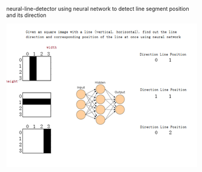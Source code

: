 neural-line-detector
using neural network to detect line segment position and its direction

![image](https://raw.githubusercontent.com/Erickrus/neural-line-detector/master/github.png)

